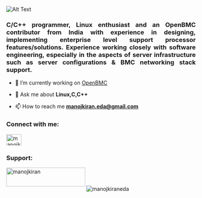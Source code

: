 ![Alt Text](https://raw.githubusercontent.com/manojkiraneda/manojkiraneda/master/Manojkiran%20Eda_README.gif)

<h3 style="text-align:justify" align="left">C/C++ programmer, Linux enthusiast and an OpenBMC contributor from India with experience in designing, implementing enterprise level support processor features/solutions. Experience working closely with software engineering, especially in the aspects of server infrastructure such as server configurations & BMC networking stack support.</h3>

- 🔭 I’m currently working on [OpenBMC](https://github.com/openbmc/openbmc)

- 💬 Ask me about **Linux,C,C++**

- 📫 How to reach me **manojkiran.eda@gmail.com**

<h3 align="left">Connect with me:</h3>
<p align="left">
<a href="https://linkedin.com/in/manojkiraneda" target="blank"><img align="center" src="https://cdn.jsdelivr.net/npm/simple-icons@3.0.1/icons/linkedin.svg" alt="manojkiraneda" height="30" width="40" /></a>
</p>

<h3 align="left">Support:</h3>
<p><a href="https://www.buymeacoffee.com/manojkiran"> <img align="left" src="https://cdn.buymeacoffee.com/buttons/v2/default-yellow.png" height="50" width="210" alt="manojkiran" /></a></p><br><br>

<p>&nbsp;<img align="left" src="https://github-readme-stats.vercel.app/api?username=manojkiraneda&show_icons=true&locale=en" alt="manojkiraneda" /></p>
